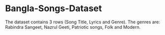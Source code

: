# Bangla-Songs-Dataset
The dataset contains 3 rows (Song Title, Lyrics and Genre). The genres are: Rabindra Sangeet, Nazrul Geeti, Patriotic songs, Folk and Modern.
